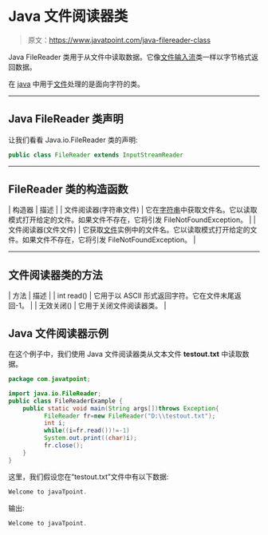 # Java 文件阅读器类

> 原文：<https://www.javatpoint.com/java-filereader-class>

Java FileReader 类用于从文件中读取数据。它像[文件输入流](java-fileinputstream-class)类一样以字节格式返回数据。

在 [java](java-tutorial) 中用于[文件](java-file-class)处理的是面向字符的类。

* * *

## Java FileReader 类声明

让我们看看 Java.io.FileReader 类的声明:

```java
public class FileReader extends InputStreamReader

```

* * *

## FileReader 类的构造函数

| 构造器 | 描述 |
| 文件阅读器(字符串文件) | 它在[字符串](java-string)中获取文件名。它以读取模式打开给定的文件。如果文件不存在，它将引发 FileNotFoundException。 |
| 文件阅读器(文件文件) | 它获取[文件](java-file-class)实例中的文件名。它以读取模式打开给定的文件。如果文件不存在，它将引发 FileNotFoundException。 |

* * *

## 文件阅读器类的方法

| 方法 | 描述 |
| int read() | 它用于以 ASCII 形式返回字符。它在文件末尾返回-1。 |
| 无效关闭() | 它用于关闭文件阅读器类。 |

## Java 文件阅读器示例

在这个例子中，我们使用 Java 文件阅读器类从文本文件 **testout.txt** 中读取数据。

```java
package com.javatpoint;

import java.io.FileReader;
public class FileReaderExample {
	public static void main(String args[])throws Exception{  
		  FileReader fr=new FileReader("D:\\testout.txt");  
		  int i;  
		  while((i=fr.read())!=-1)  
		  System.out.print((char)i);  
		  fr.close();  
	}  
}  

```

这里，我们假设您在“testout.txt”文件中有以下数据:

```java
Welcome to javaTpoint.

```

输出:

```java
Welcome to javaTpoint.

```
